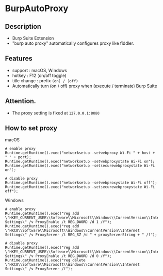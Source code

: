# BurpAutoProxy
## Description
- Burp Suite Extension
- "burp auto proxy" automatically configures proxy like fiddler.

## Features
- support : macOS, Windows
- hotkey : F12 (on/off toggle) 
- title change : prefix `(on) / (off)`
- Automatically turn (on / off) proxy when (execute / terminate) Burp Suite

## Attention.
- The proxy setting is fixed at `127.0.0.1:8080`

## How to set proxy
macOS

    # enable proxy
    Runtime.getRuntime().exec("networksetup -setwebproxy Wi-Fi " + host + " " + port);
    Runtime.getRuntime().exec("networksetup -setwebproxystate Wi-Fi on");
    Runtime.getRuntime().exec("networksetup -setsecurewebproxystate Wi-Fi on");
    
    # disable proxy
    Runtime.getRuntime().exec("networksetup -setwebproxystate Wi-Fi off");
    Runtime.getRuntime().exec("networksetup -setsecurewebproxystate Wi-Fi off");

Windows

    # enable proxy
    Runtime.getRuntime().exec("reg add \"HKEY_CURRENT_USER\\Software\\Microsoft\\Windows\\CurrentVersion\\Internet Settings\" /v ProxyEnable /t REG_DWORD /d 1 /f");
    Runtime.getRuntime().exec("reg add \"HKCU\\Software\\Microsoft\\Windows\\CurrentVersion\\Internet Settings\" /v ProxyServer /t REG_SZ /d " + proxyServerString + " /f");

    # disable proxy
    Runtime.getRuntime().exec("reg add \"HKEY_CURRENT_USER\\Software\\Microsoft\\Windows\\CurrentVersion\\Internet Settings\" /v ProxyEnable /t REG_DWORD /d 0 /f");
    Runtime.getRuntime().exec("reg delete \"HKCU\\Software\\Microsoft\\Windows\\CurrentVersion\\Internet Settings\" /v ProxyServer /f");